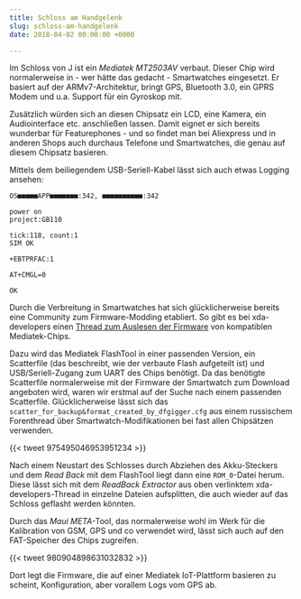 ```yaml
---
title: Schloss am Handgelenk
slug: schloss-am-handgelenk
date: 2018-04-02 00:00:00 +0000

---
```

Im Schloss von J ist ein *Mediatek MT2503AV* verbaut. Dieser Chip wird normalerweise in - wer hätte das gedacht - Smartwatches eingesetzt. Er basiert auf der ARMv7-Architektur, bringt GPS, Bluetooth 3.0, ein GPRS Modem und u.a. Support für ein Gyroskop mit.

Zusätzlich würden sich an diesen Chipsatz ein LCD, eine Kamera, ein Audiointerface etc. anschließen lassen. Damit eignet er sich bereits wunderbar für Featurephones - und so findet man bei Aliexpress und in anderen Shops auch durchaus Telefone und Smartwatches, die genau auf diesem Chipsatz basieren.

Mittels dem beiliegendem USB-Seriell-Kabel lässt sich auch etwas Logging ansehen:

```
OS■■■■■APP■■■■■■■:342, ■■■■■■■■■■:342

power on
project:GB110

tick:118, count:1
SIM OK

+EBTPRFAC:1

AT+CMGL=0

OK
```

Durch die Verbreitung in Smartwatches hat sich glücklicherweise bereits eine Community zum Firmware-Modding etabliert. So gibt es bei xda-developers einen [Thread zum Auslesen der Firmware](https://forum.xda-developers.com/smartwatch/other-smartwatches/readback-extractor-mtk6260-firmware-t3289272) von kompatiblen Mediatek-Chips.

Dazu wird das Mediatek FlashTool in einer passenden Version, ein Scatterfile (das beschreibt, wie der verbaute Flash aufgeteilt ist) und USB/Seriell-Zugang zum UART des Chips benötigt. Da das benötigte Scatterfile normalerweise mit der Firmware der Smartwatch zum Download angeboten wird, waren wir erstmal auf der Suche nach einem passenden Scatterfile. Glücklicherweise lässt sich das `scatter_for_backup&format_created_by_dfgigger.cfg` aus einem russischem Forenthread über Smartwatch-Modifikationen bei fast allen Chipsätzen verwenden.

{{< tweet 975495046953951234 >}}

Nach einem Neustart des Schlosses durch Abziehen des Akku-Steckers und dem *Read Back* mit dem FlashTool liegt dann eine `ROM_0`-Datei herum. Diese lässt sich mit dem *ReadBack Extractor* aus oben verlinktem xda-developers-Thread in einzelne Dateien aufsplitten, die auch wieder auf das Schloss geflasht werden könnten.

Durch das *Maui META*-Tool, das normalerweise wohl im Werk für die Kalibration von GSM, GPS und co verwendet wird, lässt sich auch auf den FAT-Speicher des Chips zugreifen.

{{< tweet 980904898631032832 >}}

Dort legt die Firmware, die auf einer Mediatek IoT-Plattform basieren zu scheint, Konfiguration, aber vorallem Logs vom GPS ab.
